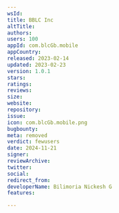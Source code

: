 ```yaml
---
wsId: 
title: BBLC Inc
altTitle: 
authors: 
users: 100
appId: com.blcGb.mobile
appCountry: 
released: 2023-02-14
updated: 2023-02-23
version: 1.0.1
stars: 
ratings: 
reviews: 
size: 
website: 
repository: 
issue: 
icon: com.blcGb.mobile.png
bugbounty: 
meta: removed
verdict: fewusers
date: 2024-11-21
signer: 
reviewArchive: 
twitter: 
social: 
redirect_from: 
developerName: Bilimoria Nickesh G
features: 

---
```


